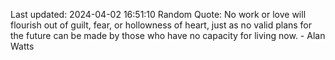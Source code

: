 Last updated: 2024-04-02 16:51:10
Random Quote: No work or love will flourish out of guilt, fear, or hollowness of heart, just as no valid plans for the future can be made by those who have no capacity for living now. - Alan Watts
